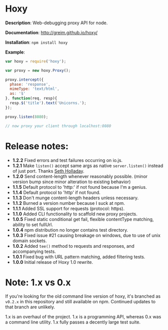 # Hoxy

**Description**: Web-debugging proxy API for node.

**Documentation**: http://greim.github.io/hoxy/

**Installation**: `npm install hoxy`

**Example**:

```javascript
var hoxy = require('hoxy');

var proxy = new hoxy.Proxy();

proxy.intercept({
  phase: 'response',
  mimeType: 'text/html',
  as: '$'
}, function(req, resp){
  resp.$('title').text('Unicorns.');
});

proxy.listen(8080);

// now proxy your client through localhost:8080 
```

# Release notes:

* **1.2.2** Fixed errors and test failures occurring on io.js.
* **1.2.1** Make `listen()` accept same args as native `server.listen()` instead of just port. Thanks [Seth Holladay](https://github.com/sholladay).
* **1.2.0** Send content-length whenever reasonably possible. (minor version bump since minor alteration to existing behavior)
* **1.1.5** Default protocol to 'http:' if not found because I'm a genius.
* **1.1.4** Default protocol to 'http' if not found.
* **1.1.3** Don't munge content-length headers unless necessary.
* **1.1.2** Burned a version number because I suck at npm.
* **1.1.1** Added SSL support for requests (protocol: https).
* **1.1.0** Added CLI functionality to scaffold new proxy projects.
* **1.0.5** Fixed static conditional get fail, flexible contentType matching, ability to set fullUrl.
* **1.0.4** npm distribution no longer contains test directory.
* **1.0.3** Fixed issue #21 causing breakage on windows, due to use of unix domain sockets.
* **1.0.2** Added `tee()` method to requests and responses, and accompanying tests.
* **1.0.1** Fixed bug with URL pattern matching, added filtering tests.
* **1.0.0** Initial release of Hoxy 1.0 rewrite.

# Note: 1.x vs 0.x

If you're looking for the old command line version of hoxy, it's branched as `v0.2.x` in this repository and still available on npm.
Continued updates to that branch are unlikely.

1.x is an overhaul of the project.
1.x is a programming API, whereas 0.x was a command line utility.
1.x fully passes a decently large test suite.
